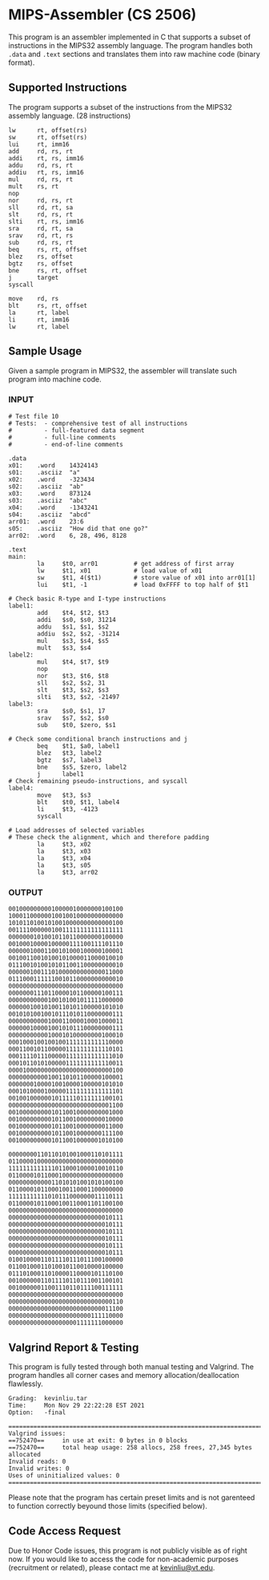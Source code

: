 # MIPS-Assembler (CS 2506)
This program is an assembler implemented in C that supports a subset of instructions in the MIPS32 assembly language. The program handles both `.data` and `.text` sections and translates them into raw machine code (binary format).

## Supported Instructions
The program supports a subset of the instructions from the MIPS32 assembly language. (28 instructions)
```
lw      rt, offset(rs)
sw      rt, offset(rs)
lui     rt, imm16
add     rd, rs, rt
addi    rt, rs, imm16
addu    rd, rs, rt 
addiu   rt, rs, imm16
mul     rd, rs, rt
mult    rs, rt
nop
nor     rd, rs, rt
sll     rd, rt, sa
slt     rd, rs, rt 
slti    rt, rs, imm16
sra     rd, rt, sa
srav    rd, rt, rs 
sub     rd, rs, rt
beq     rs, rt, offset
blez    rs, offset 
bgtz    rs, offset
bne     rs, rt, offset
j       target
syscall

move    rd, rs
blt     rs, rt, offset
la      rt, label 
li      rt, imm16
lw      rt, label
```

## Sample Usage
Given a sample program in MIPS32, the assembler will translate such program into machine code.
### INPUT
```
# Test file 10
# Tests:  - comprehensive test of all instructions
#         - full-featured data segment
#         - full-line comments
#         - end-of-line comments

.data
x01:    .word    14324143
s01:    .asciiz  "a"
x02:    .word    -323434
s02:    .asciiz  "ab"
x03:    .word    873124
s03:    .asciiz  "abc"
x04:    .word    -1343241
s04:    .asciiz  "abcd"
arr01:  .word    23:6
s05:    .asciiz  "How did that one go?"
arr02:  .word    6, 28, 496, 8128

.text
main:
        la     $t0, arr01          # get address of first array
        lw     $t1, x01            # load value of x01
        sw     $t1, 4($t1)         # store value of x01 into arr01[1]
        lui    $t1, -1             # load 0xFFFF to top half of $t1

# Check basic R-type and I-type instructions
label1:
        add    $t4, $t2, $t3
        addi   $s0, $s0, 31214
        addu   $s1, $s1, $s2
        addiu  $s2, $s2, -31214
        mul    $s3, $s4, $s5
        mult   $s3, $s4
label2:
        mul    $t4, $t7, $t9
        nop
        nor    $t3, $t6, $t8
        sll    $s2, $s2, 31
        slt    $t3, $s2, $s3
        slti   $t3, $s2, -21497
label3:
        sra    $s0, $s1, 17
        srav   $s7, $s2, $s0
        sub    $t0, $zero, $s1

# Check some conditional branch instructions and j
        beq    $t1, $a0, label1
        blez   $t3, label2
        bgtz   $s7, label3
        bne    $s5, $zero, label2
        j      label1
# Check remaining pseudo-instructions, and syscall
label4:
        move   $t3, $s3
        blt    $t0, $t1, label4
        li     $t3, -4123
        syscall

# Load addresses of selected variables
# These check the alignment, which and therefore padding
        la     $t3, x02
        la     $t3, x03
        la     $t3, x04
        la     $t3, s05
        la     $t3, arr02
```

### OUTPUT
```
00100000000010000010000000100100
10001100000010010010000000000000
10101101001010010000000000000100
00111100000010011111111111111111
00000001010010110110000000100000
00100010000100000111100111101110
00000010001100101000100000100001
00100110010100101000011000010010
01110010100101011001100000000010
00000010011101000000000000011000
01110001111110010110000000000010
00000000000000000000000000000000
00000001110110000101100000100111
00000000000100101001011111000000
00000010010100110101100000101010
00101010010010111010110000000111
00000000000100011000010001000011
00000010000100101011100000000111
00000000000100010100000000100010
00010001001001001111111111110000
00011001011000001111111111110101
00011110111000001111111111111010
00010110101000001111111111110011
00001000000000000000000000000100
00000000000100110101100000100001
00000001000010010000100000101010
00010100001000001111111111111101
00100100000010111110111111100101
00000000000000000000000000001100
00100000000010110010000000001000
00100000000010110010000000010000
00100000000010110010000000011000
00100000000010110010000000111100
00100000000010110010000001010100

00000000110110101001000110101111
01100001000000000000000000000000
11111111111110110001000010010110
01100001011000100000000000000000
00000000000011010101001010100100
01100001011000100110001100000000
11111111111010111000000011110111
01100001011000100110001101100100
00000000000000000000000000000000
00000000000000000000000000010111
00000000000000000000000000010111
00000000000000000000000000010111
00000000000000000000000000010111
00000000000000000000000000010111
00000000000000000000000000010111
01001000011011110111011100100000
01100100011010010110010000100000
01110100011010000110000101110100
00100000011011110110111001100101
00100000011001110110111100111111
00000000000000000000000000000000
00000000000000000000000000000110
00000000000000000000000000011100
00000000000000000000000111110000
00000000000000000001111111000000

``` 


## Valgrind Report & Testing
This program is fully tested through both manual testing and Valgrind. The program handles all corner cases and memory allocation/deallocation flawlessly.
```
Grading:  kevinliu.tar
Time:     Mon Nov 29 22:22:28 EST 2021
Option:   -final

================================================================================
Valgrind issues:
==752470==     in use at exit: 0 bytes in 0 blocks
==752470==     total heap usage: 258 allocs, 258 frees, 27,345 bytes allocated
Invalid reads: 0
Invalid writes: 0
Uses of uninitialized values: 0
================================================================================
```
Please note that the program has certain preset limits and is not garenteed to function correctly beyound those limits (specified below).

## Code Access Request
Due to Honor Code issues, this program is not publicly visible as of right now. If you would like to access the code for non-academic purposes (recruitment or related), please contact me at kevinliu@vt.edu. 

